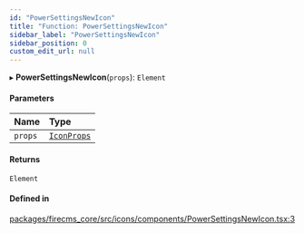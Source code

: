 ```yaml
---
id: "PowerSettingsNewIcon"
title: "Function: PowerSettingsNewIcon"
sidebar_label: "PowerSettingsNewIcon"
sidebar_position: 0
custom_edit_url: null
---
```


▸ **PowerSettingsNewIcon**(`props`): `Element`

#### Parameters

| Name | Type |
| :------ | :------ |
| `props` | [`IconProps`](../types/IconProps.md) |

#### Returns

`Element`

#### Defined in

[packages/firecms_core/src/icons/components/PowerSettingsNewIcon.tsx:3](https://github.com/FireCMSco/firecms/blob/d45f3739/packages/firecms_core/src/icons/components/PowerSettingsNewIcon.tsx#L3)
